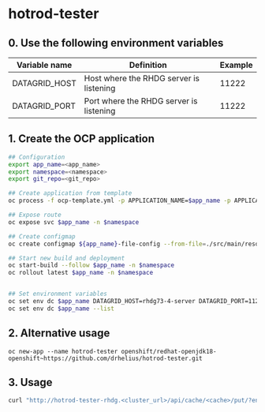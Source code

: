 hotrod-tester
============


## 0. Use the following environment variables


| Variable name | Definition | Example | 
|---|---|---|
| DATAGRID_HOST | Host where the RHDG server is listening | 11222 | 
| DATAGRID_PORT | Port where the RHDG server is listening | 11222 |


## 1. Create the OCP application

```bash
## Configuration
export app_name=<app_name>
export namespace=<namespace>
export git_repo=<git_repo>

## Create application from template 
oc process -f ocp-template.yml -p APPLICATION_NAME=$app_name -p APPLICATION_NAMESPACE=$namespace -p GIT_REPOSITORY=$git_repo | oc apply -n $namespace -f -

## Expose route
oc expose svc $app_name -n $namespace

## Create configmap
oc create configmap ${app_name}-file-config --from-file=./src/main/resources/application.properties

## Start new build and deployment
oc start-build --follow $app_name -n $namespace
oc rollout latest $app_name -n $namespace


## Set environment variables
oc set env dc $app_name DATAGRID_HOST=rhdg73-4-server DATAGRID_PORT=11222 -n $namespace
oc set env dc $app_name --list
```


## 2. Alternative usage

```
oc new-app --name hotrod-tester openshift/redhat-openjdk18-openshift~https://github.com/drhelius/hotrod-tester.git

```


## 3. Usage

```bash
curl "http://hotrod-tester-rhdg.<cluster_url>/api/cache/<cache>/put/?entries=100000&minkey=0"
```

